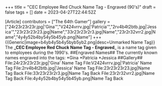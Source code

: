 +++
title = "CEC Employee Red Chuck Name Tag - Engraved (90's)"
draft = false
tags = []
date = 2023-04-27T22:44:52Z

[Article]
contributors = ["The 64th Gamer"]
gallery = ["24r23r23r23r.jpg|'Gina'","V2424vrrv.jpg|'Patricia'","2rv4b4t2btb.jpg|'Jessica'","23r23r23r23.jpg|Name","33r23r23r2r3.jpg|Name","23r2r32vrr2.jpg|Name","4y4y52b4by54y5b45yb.png|Name"]
+++
{{Generic|image=b4yb4y5b4y5byb5yb2.png|desc=Unmarked Name Tag}}
The **_CEC Employee Red Chuck Name Tag - Engraved**_ is a name tag given to employees during the 1990's.
##Engraved Names##
The currently known names engraved into the tags:
*Gina
*Patricia
*Jessica
##Gallery##
<gallery>
File:24r23r23r23r.jpg|'Gina' Name Tag
File:V2424vrrv.jpg|'Patricia' Name Tag
File:2rv4b4t2btb.jpg|'Jessica' Name Tag
File:23r23r23r23.jpg|Name Tag Back
File:33r23r23r2r3.jpg|Name Tag Back
File:23r2r32vrr2.jpg|Name Tag Back
File:4y4y52b4by54y5b45yb.png|Name Tag Back
</gallery>